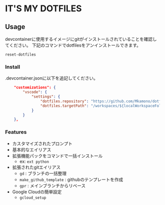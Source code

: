 # IT'S MY DOTFILES
## Usage
devcontainerに使用するイメージにgitがインストールされていることを確認してください。
下記のコマンドでdotfilesをアンインストールできます。
```
reset-dotfiles
```
### Install
.devcontainer.jsonに以下を追記してください。
```json
    "customizations": {
        "vscode": {
            "settings": {
                "dotfiles.repository": "https://github.com/Mkamono/dotfiles.git",
                "dotfiles.targetPath": "/workspaces/${localWorkspaceFolderBasename}/dotfiles"
            }
        }
    },
```
### Features
- カスタマイズされたプロンプト
- 基本的なエイリアス
- 拡張機能パックをコマンドで一括インストール
  - ex: `ext python`
- 拡張されたgitエイリアス
  - `gd` : ブランチの一括整理
  - `make_github_template` : githubのテンプレートを作成
  - `gpr` : メインブランチからリベース
- Google Cloudの簡単設定
  - `gcloud_setup`
